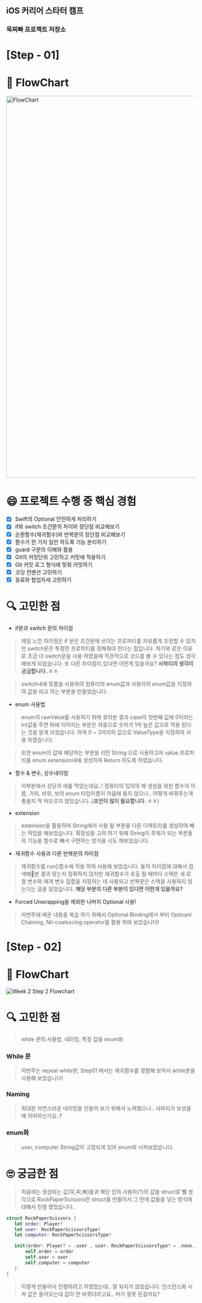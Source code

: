 ## iOS 커리어 스타터 캠프

### 묵찌빠 프로젝트 저장소

# [Step - 01]

# 🔽 FlowChart 
<img width="1012" alt="FlowChart" src="https://user-images.githubusercontent.com/59466342/163897965-b118205c-fac1-4f3e-b29b-c36fe27009db.png"> 

# 😄 프로젝트 수행 중 핵심 경험
- [x] Swift의 Optional 안전하게 처리하기
- [x] if와 switch 조건문의 차이와 장단점 비교해보기
- [x] 순환함수(재귀함수)와 반복문의 장단점 비교해보기
- [x] 함수가 한 가지 일만 하도록 기능 분리하기
- [x] guard 구문의 이해와 활용
- [x] Git의 커밋단위 고민하고 커밋에 적용하기
- [x] Git 커밋 로그 형식에 맞춰 커밋하기
- [x] 코딩 컨벤션 고민하기
- [x] 동료와 협업자세 고민하기
 
# 🔍 고민한 점
- if문과 switch 문의 차이점
> 제일 느낀 차이점은 if 문은 조건문에 쓰이는 프로퍼티를 자유롭게 조정할 수 있지만 switch문은 특정한 프로퍼티를 정해줘야 한다는 점입니다.
> 하기와 같은 이유로 조금 더 switch문을 사용 하였을때 직관적으로 코드를 볼 수 있다는 점도 생각 해보게 되었습니다.
> 또 다른 차이점이 있다면 어떤게 있을까요? **사파리의 생각이 궁금합니다**..ㅎㅎ

> switch내에 튜플을 사용하여 컴퓨터의 enum값과 사용자의 enum값을 지정하여 값을 비교 하는 부분을 만들었습니다. 

- enum 사용법 
> enum의 rawValue를 사용하기 위해 찾아본 결과 case의 첫번째 값에 0이라는 Int값을 주면 뒤에 이어지는 부분은 자동으로 숫자가 1씩 높은 값으로 적용 된다는 것을 알게 되었습니다. 하여 0 ~ 3까지의 값으로 ValueType을 지정하여 사용 하였습니다.

>또한 enum의 값에 해당하는 부분을 리턴 String 으로 사용하고자 value 프로퍼티를 enum extension내에 생성하여 Return 하도록 하였습니다.

- 함수 & 변수, 상수네이밍
> 이부분에서 상당히 애를 먹었는데요..! 컴퓨터의 임의의 패 생성을 위한 함수의 이름, 가위, 바위, 보의 enum 타입이름이 마음에 들지 않으나..
어떻게 바꿔주는게 좋을지 딱 떠오르지 않았습니다..(**조언이 많이 필요합니다**..ㅎㅎ)

- extension
> extension을 활용하여 String에서 사용 될 부분을 다른 디렉토리를 생성하여 빼는 작업을 해보았습니다. 확장성을 고려 하기 위해 String이 주체가 되는 부분들의 기능을 함수로 빼서 구현하는 방식을 시도 해보았습니다.

- 재귀함수 사용과 다른 반복문의 차이점
> 재귀함수를 run()함수에 적용 하여 사용해 보았습니다. 둘의 차이점에 대해서 검색해본 결과 맞는지 정확하지 않지만 재귀함수가 호출 될 때마다 스택은 새 로컬 변수와 매개 변수 집합을 저장하는 데 사용되고 반복문은 스택을 사용하지 않는다는 글을 읽었습니다. **해당 부분의 다른 부분이 있다면 어떤게 있을까요?** 

- Forced Unwrapping을 제외한 나머지 Optional 사용!
> 저번주에 배운 내용을 복습 하기 위해서 Optional Binding에서 부터 Optioanl Chaining, Nil-coalescing operator를 활용 하여 보았습니다!


# [Step - 02]
# 🔽 FlowChart
![Week 2 Step 2 Flowchart ](https://user-images.githubusercontent.com/59466342/164407385-24365b8a-af40-4ac4-ab81-74ae35384d16.jpg)

# 🔍 고민한 점
> while 문의 사용법, 네이밍, 특정 값을 enum화 

### While 문
> 저번주는 repeat while문, Step01 에서는 재귀함수를 경험해 보아서 while문을 사용해 보았습니다!

### Naming
> 최대한 자연스러운 네이밍을 만들어 보기 위해서 노력했으나.. 사파리가 보셨을때 어떠하신가요..?

### enum화
> user, computer String값이 고정되게 있어 enum화 시켜보았습니다. 

# 🙄 궁금한 점
> 처음에는 생성되는 값(묵,찌,빠)들과 해당 턴의 사용자(?)의 값을 struct로 뺄 생각으로 RockPaperScissors란 struct를 만들어서 그 안에 값들을 넣는 방식에 대해서 진행 했었습니다..

```swift
struct RockPaperScissors {
   let order: Player?
   let user: RockPaperScissorsType?
   let computer: RockPaperScissorsType? 

   init(order: Player? = .user , user: RockPaperScissorsType? = .none, computer: RockPaperScissorsType? = .none) {
       self.order = order
       self.user = user
       self.computer = computer
   }
}
```
> 이렇게 만들어서 진행하려고 하였었는데.. 잘 되지가 않았습니다.
인스턴스화 시켜 값은 들어오는데 값이 안 바뀌더라고요.. 머가 잘못 된걸까요?




